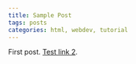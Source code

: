 ```yaml
---
title: Sample Post
tags: posts
categories: html, webdev, tutorial
---
```

First post. <a href="test.html">Test link 2</a>.
